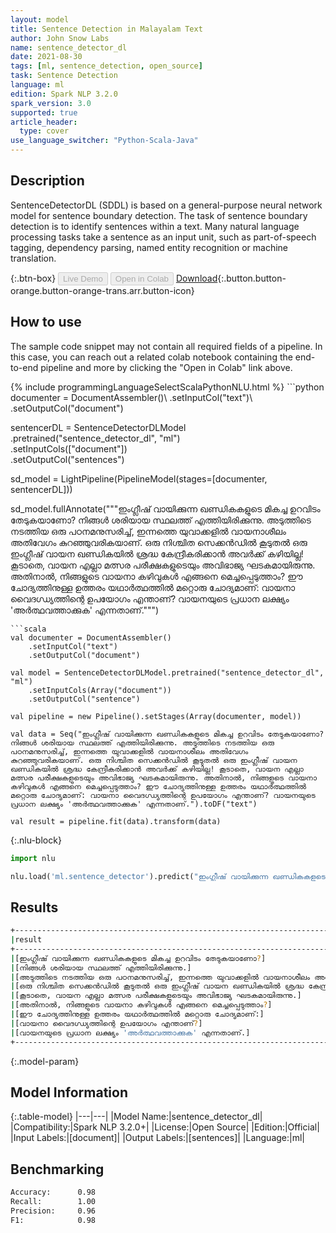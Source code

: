 ```yaml
---
layout: model
title: Sentence Detection in Malayalam Text
author: John Snow Labs
name: sentence_detector_dl
date: 2021-08-30
tags: [ml, sentence_detection, open_source]
task: Sentence Detection
language: ml
edition: Spark NLP 3.2.0
spark_version: 3.0
supported: true
article_header:
  type: cover
use_language_switcher: "Python-Scala-Java"
---
```


## Description

SentenceDetectorDL (SDDL) is based on a general-purpose neural network model for sentence boundary detection. The task of sentence boundary detection is to identify sentences within a text. Many natural language processing tasks take a sentence as an input unit, such as part-of-speech tagging, dependency parsing, named entity recognition or machine translation.

{:.btn-box}
<button class="button button-orange" disabled>Live Demo</button>
<button class="button button-orange" disabled>Open in Colab</button>
[Download](https://s3.amazonaws.com/auxdata.johnsnowlabs.com/public/models/sentence_detector_dl_ml_3.2.0_3.0_1630336657068.zip){:.button.button-orange.button-orange-trans.arr.button-icon}

## How to use

The sample code snippet may not contain all required fields of a pipeline. In this case, you can reach out a related colab notebook containing the end-to-end pipeline and more by clicking the "Open in Colab" link above.




<div class="tabs-box" markdown="1">
{% include programmingLanguageSelectScalaPythonNLU.html %}
```python
documenter = DocumentAssembler()\
    .setInputCol("text")\
    .setOutputCol("document")
    
sentencerDL = SentenceDetectorDLModel\
  .pretrained("sentence_detector_dl", "ml") \
  .setInputCols(["document"]) \
  .setOutputCol("sentences")

sd_model = LightPipeline(PipelineModel(stages=[documenter, sentencerDL]))

sd_model.fullAnnotate("""ഇംഗ്ലീഷ് വായിക്കുന്ന ഖണ്ഡികകളുടെ മികച്ച ഉറവിടം തേടുകയാണോ? നിങ്ങൾ ശരിയായ സ്ഥലത്ത് എത്തിയിരിക്കുന്നു. അടുത്തിടെ നടത്തിയ ഒരു പഠനമനുസരിച്ച്, ഇന്നത്തെ യുവാക്കളിൽ വായനാശീലം അതിവേഗം കുറഞ്ഞുവരികയാണ്. ഒരു നിശ്ചിത സെക്കൻഡിൽ കൂടുതൽ ഒരു ഇംഗ്ലീഷ് വായന ഖണ്ഡികയിൽ ശ്രദ്ധ കേന്ദ്രീകരിക്കാൻ അവർക്ക് കഴിയില്ല! കൂടാതെ, വായന എല്ലാ മത്സര പരീക്ഷകളുടെയും അവിഭാജ്യ ഘടകമായിരുന്നു. അതിനാൽ, നിങ്ങളുടെ വായനാ കഴിവുകൾ എങ്ങനെ മെച്ചപ്പെടുത്താം? ഈ ചോദ്യത്തിനുള്ള ഉത്തരം യഥാർത്ഥത്തിൽ മറ്റൊരു ചോദ്യമാണ്: വായനാ വൈദഗ്ധ്യത്തിന്റെ ഉപയോഗം എന്താണ്? വായനയുടെ പ്രധാന ലക്ഷ്യം 'അർത്ഥവത്താക്കുക' എന്നതാണ്.""")

```
```scala
val documenter = DocumentAssembler()
    .setInputCol("text")
    .setOutputCol("document")

val model = SentenceDetectorDLModel.pretrained("sentence_detector_dl", "ml")
	.setInputCols(Array("document"))
	.setOutputCol("sentence")

val pipeline = new Pipeline().setStages(Array(documenter, model))

val data = Seq("ഇംഗ്ലീഷ് വായിക്കുന്ന ഖണ്ഡികകളുടെ മികച്ച ഉറവിടം തേടുകയാണോ? നിങ്ങൾ ശരിയായ സ്ഥലത്ത് എത്തിയിരിക്കുന്നു. അടുത്തിടെ നടത്തിയ ഒരു പഠനമനുസരിച്ച്, ഇന്നത്തെ യുവാക്കളിൽ വായനാശീലം അതിവേഗം കുറഞ്ഞുവരികയാണ്. ഒരു നിശ്ചിത സെക്കൻഡിൽ കൂടുതൽ ഒരു ഇംഗ്ലീഷ് വായന ഖണ്ഡികയിൽ ശ്രദ്ധ കേന്ദ്രീകരിക്കാൻ അവർക്ക് കഴിയില്ല! കൂടാതെ, വായന എല്ലാ മത്സര പരീക്ഷകളുടെയും അവിഭാജ്യ ഘടകമായിരുന്നു. അതിനാൽ, നിങ്ങളുടെ വായനാ കഴിവുകൾ എങ്ങനെ മെച്ചപ്പെടുത്താം? ഈ ചോദ്യത്തിനുള്ള ഉത്തരം യഥാർത്ഥത്തിൽ മറ്റൊരു ചോദ്യമാണ്: വായനാ വൈദഗ്ധ്യത്തിന്റെ ഉപയോഗം എന്താണ്? വായനയുടെ പ്രധാന ലക്ഷ്യം 'അർത്ഥവത്താക്കുക' എന്നതാണ്.").toDF("text")

val result = pipeline.fit(data).transform(data)

```

{:.nlu-block}
```python
import nlu

nlu.load('ml.sentence_detector').predict("ഇംഗ്ലീഷ് വായിക്കുന്ന ഖണ്ഡികകളുടെ മികച്ച ഉറവിടം തേടുകയാണോ? നിങ്ങൾ ശരിയായ സ്ഥലത്ത് എത്തിയിരിക്കുന്നു. അടുത്തിടെ നടത്തിയ ഒരു പഠനമനുസരിച്ച്, ഇന്നത്തെ യുവാക്കളിൽ വായനാശീലം അതിവേഗം കുറഞ്ഞുവരികയാണ്. ഒരു നിശ്ചിത സെക്കൻഡിൽ കൂടുതൽ ഒരു ഇംഗ്ലീഷ് വായന ഖണ്ഡികയിൽ ശ്രദ്ധ കേന്ദ്രീകരിക്കാൻ അവർക്ക് കഴിയില്ല! കൂടാതെ, വായന എല്ലാ മത്സര പരീക്ഷകളുടെയും അവിഭാജ്യ ഘടകമായിരുന്നു. അതിനാൽ, നിങ്ങളുടെ വായനാ കഴിവുകൾ എങ്ങനെ മെച്ചപ്പെടുത്താം? ഈ ചോദ്യത്തിനുള്ള ഉത്തരം യഥാർത്ഥത്തിൽ മറ്റൊരു ചോദ്യമാണ്: വായനാ വൈദഗ്ധ്യത്തിന്റെ ഉപയോഗം എന്താണ്? വായനയുടെ പ്രധാന ലക്ഷ്യം 'അർത്ഥവത്താക്കുക' എന്നതാണ്.", output_level ='sentence')  
```
</div>

## Results

```bash
+----------------------------------------------------------------------------------------------------+
|result                                                                                              |
+----------------------------------------------------------------------------------------------------+
|[ഇംഗ്ലീഷ് വായിക്കുന്ന ഖണ്ഡികകളുടെ മികച്ച ഉറവിടം തേടുകയാണോ?]                                         |
|[നിങ്ങൾ ശരിയായ സ്ഥലത്ത് എത്തിയിരിക്കുന്നു.]                                                         |
|[അടുത്തിടെ നടത്തിയ ഒരു പഠനമനുസരിച്ച്, ഇന്നത്തെ യുവാക്കളിൽ വായനാശീലം അതിവേഗം കുറഞ്ഞുവരികയാണ്.]       |
|[ഒരു നിശ്ചിത സെക്കൻഡിൽ കൂടുതൽ ഒരു ഇംഗ്ലീഷ് വായന ഖണ്ഡികയിൽ ശ്രദ്ധ കേന്ദ്രീകരിക്കാൻ അവർക്ക് കഴിയില്ല!]|
|[കൂടാതെ, വായന എല്ലാ മത്സര പരീക്ഷകളുടെയും അവിഭാജ്യ ഘടകമായിരുന്നു.]                                   |
|[അതിനാൽ, നിങ്ങളുടെ വായനാ കഴിവുകൾ എങ്ങനെ മെച്ചപ്പെടുത്താം?]                                          |
|[ഈ ചോദ്യത്തിനുള്ള ഉത്തരം യഥാർത്ഥത്തിൽ മറ്റൊരു ചോദ്യമാണ്:]                                           |
|[വായനാ വൈദഗ്ധ്യത്തിന്റെ ഉപയോഗം എന്താണ്?]                                                            |
|[വായനയുടെ പ്രധാന ലക്ഷ്യം 'അർത്ഥവത്താക്കുക' എന്നതാണ്.]                                               |
+----------------------------------------------------------------------------------------------------+


```

{:.model-param}
## Model Information

{:.table-model}
|---|---|
|Model Name:|sentence_detector_dl|
|Compatibility:|Spark NLP 3.2.0+|
|License:|Open Source|
|Edition:|Official|
|Input Labels:|[document]|
|Output Labels:|[sentences]|
|Language:|ml|

## Benchmarking

```bash
Accuracy:      0.98
Recall:        1.00
Precision:     0.96
F1:            0.98
```